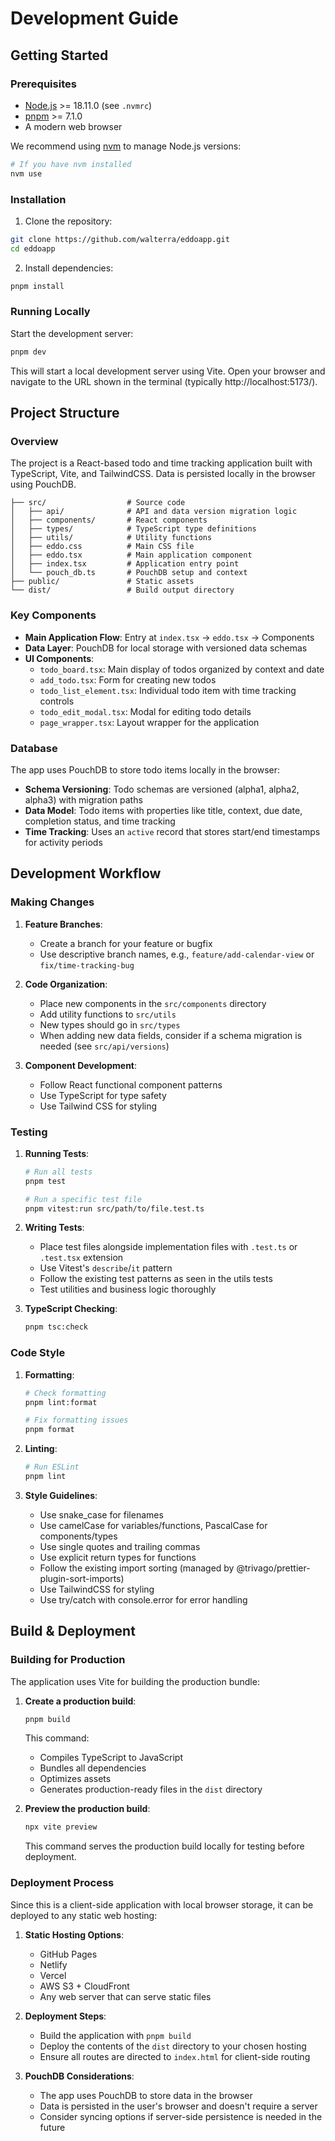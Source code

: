 # Development Guide

## Getting Started

### Prerequisites

- [Node.js](https://nodejs.org/) >= 18.11.0 (see `.nvmrc`)
- [pnpm](https://pnpm.io/) >= 7.1.0
- A modern web browser

We recommend using [nvm](https://github.com/nvm-sh/nvm) to manage Node.js versions:

```bash
# If you have nvm installed
nvm use
```

### Installation

1. Clone the repository:

```bash
git clone https://github.com/walterra/eddoapp.git
cd eddoapp
```

2. Install dependencies:

```bash
pnpm install
```

### Running Locally

Start the development server:

```bash
pnpm dev
```

This will start a local development server using Vite. Open your browser and navigate to the URL shown in the terminal (typically http://localhost:5173/).

## Project Structure

### Overview

The project is a React-based todo and time tracking application built with TypeScript, Vite, and TailwindCSS. Data is persisted locally in the browser using PouchDB.

```
├── src/                  # Source code
│   ├── api/              # API and data version migration logic
│   ├── components/       # React components
│   ├── types/            # TypeScript type definitions
│   ├── utils/            # Utility functions
│   ├── eddo.css          # Main CSS file
│   ├── eddo.tsx          # Main application component
│   ├── index.tsx         # Application entry point
│   └── pouch_db.ts       # PouchDB setup and context
├── public/               # Static assets
└── dist/                 # Build output directory
```

### Key Components

- **Main Application Flow**: Entry at `index.tsx` → `eddo.tsx` → Components
- **Data Layer**: PouchDB for local storage with versioned data schemas
- **UI Components**:
  - `todo_board.tsx`: Main display of todos organized by context and date
  - `add_todo.tsx`: Form for creating new todos
  - `todo_list_element.tsx`: Individual todo item with time tracking controls
  - `todo_edit_modal.tsx`: Modal for editing todo details
  - `page_wrapper.tsx`: Layout wrapper for the application

### Database

The app uses PouchDB to store todo items locally in the browser:

- **Schema Versioning**: Todo schemas are versioned (alpha1, alpha2, alpha3) with migration paths
- **Data Model**: Todo items with properties like title, context, due date, completion status, and time tracking
- **Time Tracking**: Uses an `active` record that stores start/end timestamps for activity periods

## Development Workflow

### Making Changes

1. **Feature Branches**:

   - Create a branch for your feature or bugfix
   - Use descriptive branch names, e.g., `feature/add-calendar-view` or `fix/time-tracking-bug`

2. **Code Organization**:

   - Place new components in the `src/components` directory
   - Add utility functions to `src/utils`
   - New types should go in `src/types`
   - When adding new data fields, consider if a schema migration is needed (see `src/api/versions`)

3. **Component Development**:
   - Follow React functional component patterns
   - Use TypeScript for type safety
   - Use Tailwind CSS for styling

### Testing

1. **Running Tests**:

   ```bash
   # Run all tests
   pnpm test

   # Run a specific test file
   pnpm vitest:run src/path/to/file.test.ts
   ```

2. **Writing Tests**:

   - Place test files alongside implementation files with `.test.ts` or `.test.tsx` extension
   - Use Vitest's `describe`/`it` pattern
   - Follow the existing test patterns as seen in the utils tests
   - Test utilities and business logic thoroughly

3. **TypeScript Checking**:
   ```bash
   pnpm tsc:check
   ```

### Code Style

1. **Formatting**:

   ```bash
   # Check formatting
   pnpm lint:format

   # Fix formatting issues
   pnpm format
   ```

2. **Linting**:

   ```bash
   # Run ESLint
   pnpm lint
   ```

3. **Style Guidelines**:
   - Use snake_case for filenames
   - Use camelCase for variables/functions, PascalCase for components/types
   - Use single quotes and trailing commas
   - Use explicit return types for functions
   - Follow the existing import sorting (managed by @trivago/prettier-plugin-sort-imports)
   - Use TailwindCSS for styling
   - Use try/catch with console.error for error handling

## Build & Deployment

### Building for Production

The application uses Vite for building the production bundle:

1. **Create a production build**:

   ```bash
   pnpm build
   ```

   This command:

   - Compiles TypeScript to JavaScript
   - Bundles all dependencies
   - Optimizes assets
   - Generates production-ready files in the `dist` directory

2. **Preview the production build**:

   ```bash
   npx vite preview
   ```

   This command serves the production build locally for testing before deployment.

### Deployment Process

Since this is a client-side application with local browser storage, it can be deployed to any static web hosting:

1. **Static Hosting Options**:

   - GitHub Pages
   - Netlify
   - Vercel
   - AWS S3 + CloudFront
   - Any web server that can serve static files

2. **Deployment Steps**:

   - Build the application with `pnpm build`
   - Deploy the contents of the `dist` directory to your chosen hosting
   - Ensure all routes are directed to `index.html` for client-side routing

3. **PouchDB Considerations**:
   - The app uses PouchDB to store data in the browser
   - Data is persisted in the user's browser and doesn't require a server
   - Consider syncing options if server-side persistence is needed in the future
